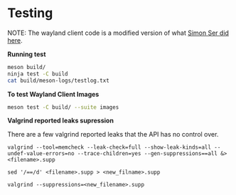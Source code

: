# Testing

NOTE: The wayland client code is a modified version of what [Simon Ser did here](https://github.com/emersion/hello-wayland/).

**Running test**
```bash
meson build/
ninja test -C build
cat build/meson-logs/testlog.txt
```

**To test Wayland Client Images**
```bash
meson test -C build/ --suite images
```

**Valgrind reported leaks supression**

There are a few valgrind reported leaks that the API has no control over.
```
valgrind --tool=memcheck --leak-check=full --show-leak-kinds=all --undef-value-errors=no --trace-children=yes --gen-suppressions==all &> <filename>.supp
```

```
sed '/==/d' <filename>.supp > <new_filname>.supp
```

```
valgrind --suppressions=<new_filename>.supp
```